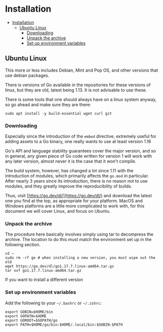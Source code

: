 # Installation

- [Installation](#installation)
	- [Ubuntu Linux](#ubuntu-linux)
		- [Downloading](#downloading)
		- [Unpack the archive](#unpack-the-archive)
		- [Set up environment variables](#set-up-environment-variables)

## Ubuntu Linux

This more or less includes Debian, Mint and Pop OS, and other versions that 
use debian packages. 

There is versions of Go available in the repositories for these versions of 
linux, but they are old, latest being 1.13. It is not advisable to use these.

There is some tools that one should always have on a linux system anyway, so 
go ahead and make sure they are there:

    sudo apt install -y build-essential wget curl git

### Downloading

Especially since the introduction of the `embed` directive, extremely useful 
for adding assets to a Go binary, one really wants to use at least version 1.16 

Go's API and language stability guarantees cover the major version, and so 
in general, any given piece of Go code written for version 1 will work with 
any later version, almost never it is the case that it won't compile.

The build system, however, has changed a lot since 1.11 with the 
introduction of modules, which primarily affects the `go.mod` in particular. 
After nearly 3 years since its introduction, there is no reason not to use 
modules, and they greatly improve the reproducibility of builds.

Thus, visit [https://go.dev/dl/](https://go.dev/dl/) and download the latest 
one you find at the top, as appropriate for your platform. MacOS and Windows 
platforms are a little more complicated to work with, for this document we 
will cover Linux, and focus on Ubuntu.

### Unpack the archive

The procedure here basically involves simply using tar to decompress the 
archive. The location to do this must match the environment set up in the 
following section.

    cd ~
    sudo rm -rf go # when installing a new version, you must wipe out the old
    wget https://go.dev/dl/go1.17.7.linux-amd64.tar.gz
    tar xvf go1.17.7.linux-amd64.tar.gz

If you want to install a different version

### Set up environment variables

Add the following to your `~/.bashrc` or `~/.zshrc`:

    export GOBIN=$HOME/bin
    export GOPATH=$HOME
    export GOROOT=$GOPATH/go
    export PATH=$HOME/go/bin:$HOME/.local/bin:$GOBIN:$PATH
